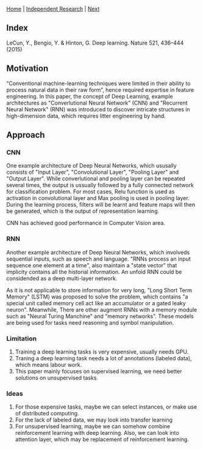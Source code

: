 [Home](https://clojia.github.io/) | [Independent Research](https://clojia.github.io/independent_research/) | [Next](https://clojia.github.io/independent_research/2018-08-IR-Open-Set-Recognition)

## Index
LeCun, Y., Bengio, Y. & Hinton, G. Deep learning. Nature 521, 436–444 (2015)

## Motivation
“Conventional machine-learning techniques were limited in their ability to process natural data in their raw form”, hence required expertise in feature engineering. In this paper, the concept of Deep Learning, example architectures as "Converlutional Neural Network" (CNN) and "Recurrent Neural Network" (RNN) was introduced to discover intricate structures in high-dimension data, which requires litter engineering by hand.

## Approach
### CNN
One example architecture of Deep Neural Networks, which ususally consists of "Input Layer", "Convolutional Layer", "Pooling Layer" and "Output Layer". While converlutional and pooling layer can be repeated several times, the output is ussually followed by a fully connected network for classification problem. For most cases, Relu function is used as activation in convolutional layer and Max pooling is used in pooling layer. During the learning process, filters will be learnt and feature maps will then be generated, which is the output of representation learning.

CNN has achieved good performance in Computer Vision area.

### RNN
Another example architecture of Deep Neural Networks, which involveds sequential inputs, such as speech and language. "RNNs process an input sequence one element at a time", also maintain a "state vector" that implicity contains all the historial information. An unfold RNN could be considended as a deep multi-layer network.

As it is not applicable to store information for very long, "Long Short Term Memory" (LSTM) was proposed to solve the problem, which contains "a special unit called memory cell act like an accumulator or a gated leaky neuron". Meanwhile, There are other augment RNNs with a memory module such as "Neural Turing Manchine" and "memory networks". These models are being used for tasks need reasoning and symbol manipulation.

### Limitation
1. Training a deep learning tasks is very expensive, usually needs GPU. 
2. Traning a deep learning task needs a lot of annotations (labeled data), which means labour work.
3. This paper mainly focuses on supervised learning, we need better solutions on unsupervised tasks.

### Ideas
1. For those expensive tasks, maybe we can select instances, or make use of distributed computing.
2. For the lack of labeled data, we may look into transfer learning
3. For unsupervised learning, maybe we can somehow combine reinforcement learning with deep learning. Also, we can look into attention layer, which may be replacement of reinforcement learning.
